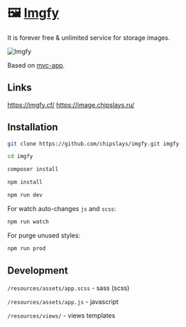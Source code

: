 # 🖼 [Imgfy](https://imgfy.cf/)

It is forever free & unlimited service for storage images.

![Imgfy](https://github.com/chipslays/imgfy/blob/master/.github/imgfy.gif)

Based on [mvc-app](https://github.com/chipslays/mvc-app/).

## Links

https://imgfy.cf/
https://image.chipslays.ru/

## Installation

```bash
git clone https://github.com/chipslays/imgfy.git imgfy
```

```bash
cd imgfy
```

```bash
composer install
```

```bash
npm install
```

```bash
npm run dev
```

For watch auto-changes `js` and `scss`:

```bash
npm run watch
```

For purge unused styles:

```bash
npm run prod
```

## Development

`/resources/assets/app.scss` - sass (scss)

`/resources/assets/app.js` - javascript

`/resources/views/` - views templates






